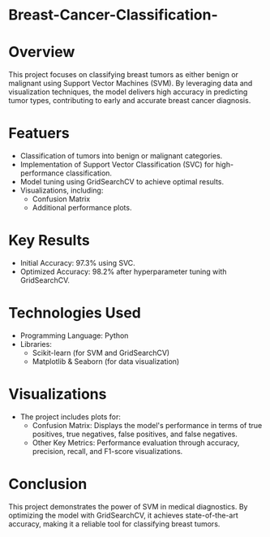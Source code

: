 # Breast-Cancer-Classification-
# Overview
This project focuses on classifying breast tumors as either benign or malignant using Support Vector Machines (SVM). By leveraging data and visualization techniques, the model delivers high accuracy in predicting tumor types, contributing to early and accurate breast cancer diagnosis.

# Featuers
- Classification of tumors into benign or malignant categories.
- Implementation of Support Vector Classification (SVC) for high-performance classification.
- Model tuning using GridSearchCV to achieve optimal results.
- Visualizations, including:
  - Confusion Matrix
  - Additional performance plots.

# Key Results
- Initial Accuracy: 97.3% using SVC.
- Optimized Accuracy: 98.2% after hyperparameter tuning with GridSearchCV.

# Technologies Used
- Programming Language: Python
- Libraries:
   - Scikit-learn (for SVM and GridSearchCV)
   - Matplotlib & Seaborn (for data visualization)
 
# Visualizations
- The project includes plots for:
    - Confusion Matrix: Displays the model's performance in terms of true positives, true negatives, false positives, and false negatives.
    - Other Key Metrics: Performance evaluation through accuracy, precision, recall, and F1-score visualizations.

# Conclusion
This project demonstrates the power of SVM in medical diagnostics. By optimizing the model with GridSearchCV, it achieves state-of-the-art accuracy, making it a reliable tool for classifying breast tumors.
